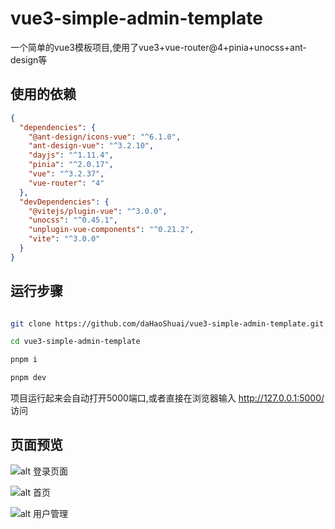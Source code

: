 # vue3-simple-admin-template

一个简单的vue3模板项目,使用了vue3+vue-router@4+pinia+unocss+ant-design等

## 使用的依赖
```json
{
  "dependencies": {
    "@ant-design/icons-vue": "^6.1.0",
    "ant-design-vue": "^3.2.10",
    "dayjs": "^1.11.4",
    "pinia": "^2.0.17",
    "vue": "^3.2.37",
    "vue-router": "4"
  },
  "devDependencies": {
    "@vitejs/plugin-vue": "^3.0.0",
    "unocss": "^0.45.1",
    "unplugin-vue-components": "^0.21.2",
    "vite": "^3.0.0"
  }
}
```

## 运行步骤
```sh

git clone https://github.com/daHaoShuai/vue3-simple-admin-template.git

cd vue3-simple-admin-template

pnpm i

pnpm dev
```
项目运行起来会自动打开5000端口,或者直接在浏览器输入 http://127.0.0.1:5000/ 访问

## 页面预览
![alt 登录页面]('./imgs/one.png')

![alt 首页]('./imgs/two.png')

![alt 用户管理]('./imgs/three.png')
